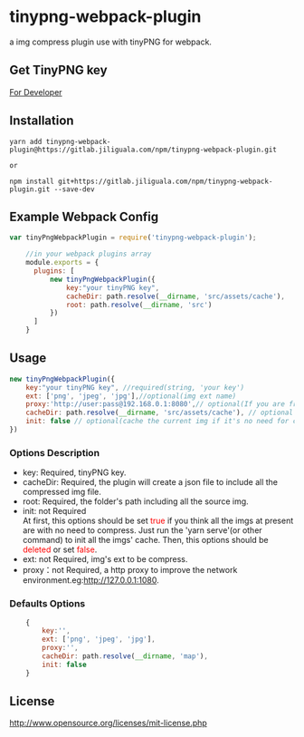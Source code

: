 # tinypng-webpack-plugin

a img compress plugin use with tinyPNG for webpack.

## Get TinyPNG key

[For Developer](https://tinypng.com/developers)

## Installation
```shell
yarn add tinypng-webpack-plugin@https://gitlab.jiliguala.com/npm/tinypng-webpack-plugin.git

or

npm install git+https://gitlab.jiliguala.com/npm/tinypng-webpack-plugin.git --save-dev
```

## Example Webpack Config

```javascript
var tinyPngWebpackPlugin = require('tinypng-webpack-plugin');

    //in your webpack plugins array
    module.exports = {
      plugins: [
          new tinyPngWebpackPlugin({
              key:"your tinyPNG key",
              cacheDir: path.resolve(__dirname, 'src/assets/cache'),
              root: path.resolve(__dirname, 'src')
          })
      ]
    }
```

## Usage
```javascript
new tinyPngWebpackPlugin({
    key:"your tinyPNG key", //required(string, 'your key')
    ext: ['png', 'jpeg', 'jpg'],//optional(img ext name)
    proxy:'http://user:pass@192.168.0.1:8080',// optional(If you are from China and can use the shadowsocks(vpn), the default proxy will be 'http:127.0.0.1:1080')
    cacheDir: path.resolve(__dirname, 'src/assets/cache'), // optional
    init: false // optional(cache the current img if it's no need for compressing.)
})
```
### Options Description
* key: Required, tinyPNG key.
* cacheDir: Required, the plugin will create a json file to include all the compressed img file.
* root: Required, the folder's path including all the source img.
* init: not Required  
At first, this options should be set <font color=red>true</font> if you think all the imgs at present are with no need to compress. Just run the 'yarn serve'(or other command) to init all the imgs' cache.
Then, this options should be <font color=red>deleted</font> or set <font color=red>false</font>.
* ext: not Required, img's ext to be compress.
* proxy：not Required, a http proxy to improve the network environment.eg:http://127.0.0.1:1080.

### Defaults Options
```javascript
    {
        key:'',
        ext: ['png', 'jpeg', 'jpg'],
        proxy:'',
        cacheDir: path.resolve(__dirname, 'map'),
        init: false
    }
```
## License
http://www.opensource.org/licenses/mit-license.php
